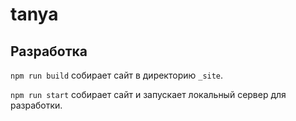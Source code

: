 # tanya

## Разработка

`npm run build` собирает сайт в директорию `_site`.

`npm run start` собирает сайт и запускает локальный сервер для разработки.

